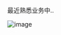 最近熟悉业务中..

![image](https://github.com/user-attachments/assets/0351333f-3a96-469a-8f3b-314a106962e4)
